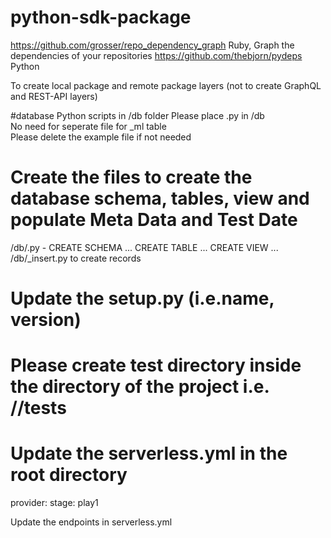 # python-sdk-package

https://github.com/grosser/repo_dependency_graph Ruby, Graph the dependencies of your repositories
https://github.com/thebjorn/pydeps Python

To create local package and remote package layers (not to create GraphQL and REST-API layers)

#database Python scripts in /db folder
Please place <table-name>.py in /db<br>
No need for seperate file for _ml table<br>
Please delete the example file if not needed<br>

# Create the files to create the database schema, tables, view and populate Meta Data and Test Date

/db/<table-name>.py - CREATE SCHEMA ... CREATE TABLE ... CREATE VIEW ...<br>
/db/<table-name>_insert.py to create records

# Update the setup.py (i.e.name, version)

# Please create test directory inside the directory of the project i.e. /<project-name>/tests

# Update the serverless.yml in the root directory

provider:
stage: play1

Update the endpoints in serverless.yml
